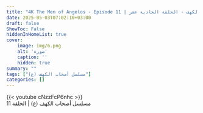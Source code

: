 ```yaml
---
title: "4K The Men of Angelos - Episode 11 | مسلسل أصحاب الكهف - الحلقة الحادية عشر"
date: 2025-05-03T07:02:10+03:00
draft: false
ShowToc: False
hiddenInHomeList: true
cover:
    image: img/6.png
    alt: 'صورة'
    caption: ''
    hidden: true
summary: ""
tags: ["مسلسل أصحاب الكهف (ع)"]
categories: []
---
```


{{< youtube cNzzFcP6nhc >}}
<br>
مسلسل أصحاب الكهف (ع) | الحلقة 11
